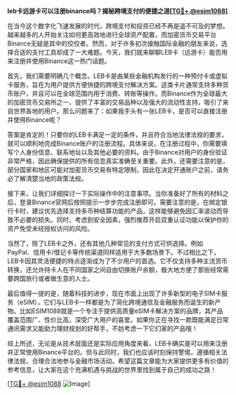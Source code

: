 **leb卡远游卡可以注册binance吗？揭秘跨境支付的便捷之道[[TG💪+ @esim1088](https://t.me/s/esim1088)]**

在当今这个数字化飞速发展的时代，跨境支付和投资已经不再是遥不可及的梦想。越来越多的人开始关注如何更高效地进行全球资产配置，而加密货币交易平台Binance无疑是其中的佼佼者。然而，对于许多初次接触国际金融的朋友来说，选择合适的支付工具却成了一大难题。今天，我们就来聊聊LEB卡（远游卡）能否用来注册并使用Binance这一热门话题。

首先，我们需要明确几个概念。LEB卡是由某些金融机构发行的一种预付卡或虚拟卡服务，旨在为用户提供方便快捷的跨境支付解决方案。这类卡片通常支持多种货币账户，并且可以在全球范围内用于消费、转账等操作。而Binance作为全球最大的加密货币交易所之一，提供了丰富的交易品种以及强大的流动性支持，吸引了来自世界各地的用户。那么问题来了：如果我手头有一张LEB卡，是否可以直接注册并使用Binance呢？

答案是肯定的！只要你的LEB卡满足一定的条件，并且符合当地法律法规的要求，就可以顺利地完成Binance账户的注册流程。具体来说，在注册过程中，你需要填写个人身份信息、联系地址以及其他必要的资料。由于Binance对用户的身份验证非常严格，因此确保提供的所有信息真实准确至关重要。此外，还需要注意的是，部分国家和地区可能对加密货币交易有特定限制，因此在决定开通账户之前，请务必了解清楚当地的政策法规。

接下来，让我们详细探讨一下实际操作中的注意事项。当你准备好了所有的材料之后，登录Binance官网后按照提示一步步完成注册即可。需要注意的是，在绑定银行卡时，建议优先选择支持多币种结算功能的产品，这样能够避免因汇率波动而导致不必要的损失。同时，考虑到安全因素，强烈推荐开启双重认证功能以保护你的资产免受未经授权访问的风险。

当然了，除了LEB卡之外，还有其他几种常见的支付方式可供选择。例如PayPal、信用卡/借记卡等传统渠道同样适用于大多数场景下。不过相比之下，LEB卡因其灵活便捷的特点逐渐成为了不少用户的首选。它不仅支持多种主流货币转换，还允许持卡人在不同国家之间自由切换账户余额，极大地方便了那些经常需要跨国旅行或者做生意的人士。

最后值得一提的是，随着科技的进步，现在市面上出现了许多新型的电子SIM卡服务（eSIM），它们与LEB卡一样都是为了简化跨境通信及金融服务而诞生的新产物。比如ESIM1088就是一个专注于提供高质量eSIM卡解决方案的品牌，其产品覆盖范围广、性价比高，深受广大用户的喜爱。如果你正在寻找一款既能满足日常通讯需求又能助力理财规划的好帮手，不妨考虑一下它们家的产品哦！

综上所述，无论是从技术层面还是实际应用角度来看，LEB卡确实是可以用来注册并正常使用Binance平台的。但与此同时，我们也应该时刻保持警惕，遵循相关法律法规，合理合法地参与金融市场活动。希望这篇文章能为大家提供更多有价值的参考信息，让大家在这个充满机遇与挑战的世界里找到属于自己的成功之路！

[[TG💪+ @esim1088](https://t.me/s/esim1088) ![Image](https://i.postimg.cc/4NQfJmqS/Snipaste-2025-05-13-00-14-12.png)]